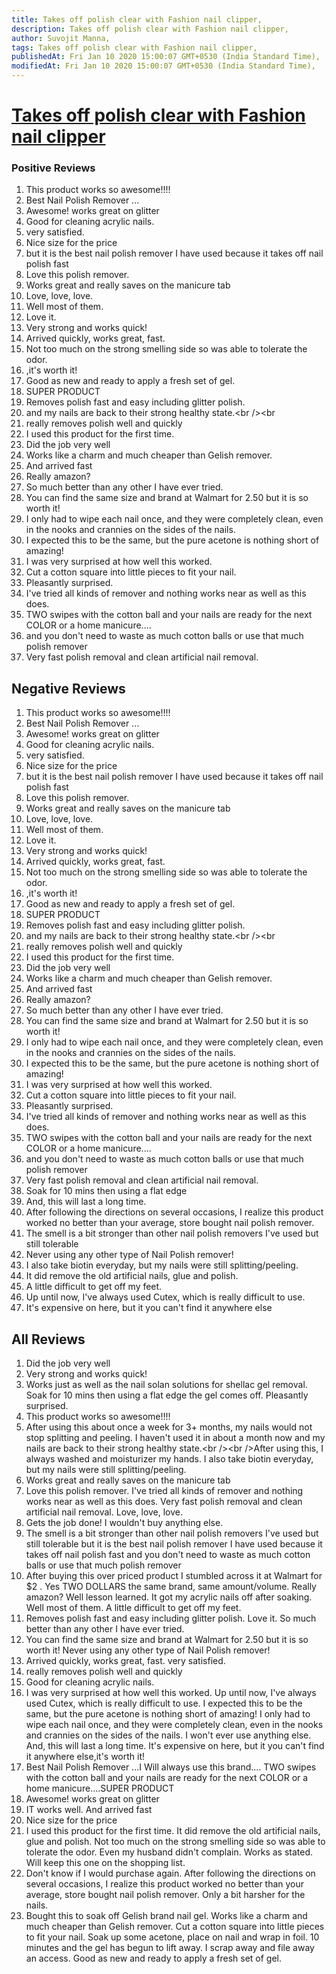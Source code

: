 ```yaml
---
title: Takes off polish clear with Fashion nail clipper,
description: Takes off polish clear with Fashion nail clipper,
author: Suvojit Manna,
tags: Takes off polish clear with Fashion nail clipper,
publishedAt: Fri Jan 10 2020 15:00:07 GMT+0530 (India Standard Time),
modifiedAt: Fri Jan 10 2020 15:00:07 GMT+0530 (India Standard Time),
---
```


# [Takes off polish clear with Fashion nail clipper](https://products.checkmycream.com/products/Takes-off-polish-clear-with-Fashion-nail-clipper.html)

### Positive Reviews

<ol>
      <li>This product works so awesome!!!!</li>
      <li>Best Nail Polish Remover ...</li>
      <li>Awesome! works great on glitter</li>
      <li>Good for cleaning acrylic nails.</li>
      <li>very satisfied.</li>
      <li>Nice size for the price</li>
      <li>but it is the best nail polish remover I have used because it takes off nail polish fast</li>
      <li>Love this polish remover.</li>
      <li>Works great and really saves on the manicure tab</li>
      <li>Love, love, love.</li>
      <li>Well most of them.</li>
      <li>Love it.</li>
      <li>Very strong and works quick!</li>
      <li>Arrived quickly, works great, fast.  </li>
      <li>Not too much on the strong smelling side so was able to tolerate the odor.  </li>
      <li>,it&#x27;s worth it!</li>
      <li>Good as new and ready to apply a fresh set of gel.</li>
      <li>SUPER PRODUCT</li>
      <li>Removes polish fast and easy including glitter polish.</li>
      <li>and my nails are back to their strong healthy state.&lt;br /&gt;&lt;br</li>
      <li>really removes polish well and quickly</li>
      <li>I used this product for the first time.  </li>
      <li>Did the job very well</li>
      <li>Works like a charm and much cheaper than Gelish remover.</li>
      <li>And arrived fast</li>
      <li>Really amazon?</li>
      <li>So much better than any other I have ever tried.</li>
      <li>You can find the same size and brand at Walmart for 2.50 but it is so worth it!</li>
      <li>I only had to wipe each nail once, and they were completely clean, even in the nooks and crannies on the sides of the nails.  </li>
      <li>I expected this to be the same, but the pure acetone is nothing short of amazing!  </li>
      <li>I was very surprised at how well this worked.  </li>
      <li>Cut a cotton square into little pieces to fit your nail.</li>
      <li>Pleasantly surprised.</li>
      <li>I&#x27;ve tried all kinds of remover and nothing works near as well as this does.</li>
      <li>TWO swipes with the cotton ball and your nails are ready for the next COLOR or a home manicure....</li>
      <li>and you don&#x27;t need to waste as much cotton balls or use that much polish remover</li>
      <li>Very fast polish removal and clean artificial nail removal.</li>
</ol>


<h2>Negative Reviews</h2>
<ol>
<li> This product works so awesome!!!!</li>
<li> Best Nail Polish Remover ...</li>
<li> Awesome! works great on glitter</li>
<li> Good for cleaning acrylic nails.</li>
<li> very satisfied.</li>
<li> Nice size for the price</li>
<li> but it is the best nail polish remover I have used because it takes off nail polish fast</li>
<li> Love this polish remover.</li>
<li> Works great and really saves on the manicure tab</li>
<li> Love, love, love.</li>
<li> Well most of them.</li>
<li> Love it.</li>
<li> Very strong and works quick!</li>
<li> Arrived quickly, works great, fast.  </li>
<li> Not too much on the strong smelling side so was able to tolerate the odor.  </li>
<li> ,it&#x27;s worth it!</li>
<li> Good as new and ready to apply a fresh set of gel.</li>
<li> SUPER PRODUCT</li>
<li> Removes polish fast and easy including glitter polish.</li>
<li> and my nails are back to their strong healthy state.&lt;br /&gt;&lt;br</li>
<li> really removes polish well and quickly</li>
<li> I used this product for the first time.  </li>
<li> Did the job very well</li>
<li> Works like a charm and much cheaper than Gelish remover.</li>
<li> And arrived fast</li>
<li> Really amazon?</li>
<li> So much better than any other I have ever tried.</li>
<li> You can find the same size and brand at Walmart for 2.50 but it is so worth it!</li>
<li> I only had to wipe each nail once, and they were completely clean, even in the nooks and crannies on the sides of the nails.  </li>
<li> I expected this to be the same, but the pure acetone is nothing short of amazing!  </li>
<li> I was very surprised at how well this worked.  </li>
<li> Cut a cotton square into little pieces to fit your nail.</li>
<li> Pleasantly surprised.</li>
<li> I&#x27;ve tried all kinds of remover and nothing works near as well as this does.</li>
<li> TWO swipes with the cotton ball and your nails are ready for the next COLOR or a home manicure....</li>
<li> and you don&#x27;t need to waste as much cotton balls or use that much polish remover</li>
<li> Very fast polish removal and clean artificial nail removal.</li>
<li> Soak for 10 mins then using a flat edge</li>
<li> And, this will last a long time.  </li>
<li> After following the directions on several occasions, I realize this product worked no better than your average, store bought nail polish remover.</li>
<li> The smell is a bit stronger than other nail polish removers I&#x27;ve used but still tolerable</li>
<li> Never using any other type of Nail Polish remover!</li>
<li> I also take biotin everyday, but my nails were still splitting/peeling.</li>
<li> It did remove the old artificial nails, glue and polish.  </li>
<li> A little difficult to get off my feet.</li>
<li> Up until now, I&#x27;ve always used Cutex, which is really difficult to use.  </li>
<li> It&#x27;s expensive on here, but it you can&#x27;t find it anywhere else</li>
</ol>

<h2>All Reviews</h2>

<ol>
    <li> Did the job very well</li>
    <li> Very strong and works quick!</li>
    <li> Works just as well as the nail solan solutions for shellac gel removal. Soak for 10 mins then using a flat edge the gel comes off. Pleasantly surprised.</li>
    <li> This product works so awesome!!!!</li>
    <li> After using this about once a week for 3+ months, my nails would not stop splitting and peeling. I haven&#x27;t used it in about a month now and my nails are back to their strong healthy state.&lt;br /&gt;&lt;br /&gt;After using this, I always washed and moisturizer my hands. I also take biotin everyday, but my nails were still splitting/peeling.</li>
    <li> Works great and really saves on the manicure tab</li>
    <li> Love this polish remover. I&#x27;ve tried all kinds of remover and nothing works near as well as this does. Very fast polish removal and clean artificial nail removal. Love, love, love.</li>
    <li> Gets the job done! I wouldn&#x27;t buy anything else.</li>
    <li> The smell is a bit stronger than other nail polish removers I&#x27;ve used but still tolerable but it is the best nail polish remover I have used because it takes off nail polish fast and you don&#x27;t need to waste as much cotton balls or use that much polish remover</li>
    <li> After buying this over priced product I stumbled across it at Walmart for $2 . Yes TWO DOLLARS the same brand, same amount/volume. Really amazon? Well lesson learned. It got my acrylic nails off after soaking. Well most of them. A little difficult to get off my feet.</li>
    <li> Removes polish fast and easy including glitter polish. Love it. So much better than any other I have ever tried.</li>
    <li> You can find the same size and brand at Walmart for 2.50 but it is so worth it! Never using any other type of Nail Polish remover!</li>
    <li> Arrived quickly, works great, fast.  very satisfied.</li>
    <li> really removes polish well and quickly</li>
    <li> Good for cleaning acrylic nails.</li>
    <li> I was very surprised at how well this worked.  Up until now, I&#x27;ve always used Cutex, which is really difficult to use.  I expected this to be the same, but the pure acetone is nothing short of amazing!  I only had to wipe each nail once, and they were completely clean, even in the nooks and crannies on the sides of the nails.  I won&#x27;t ever use anything else.  And, this will last a long time.  It&#x27;s expensive on here, but it you can&#x27;t find it anywhere else,it&#x27;s worth it!</li>
    <li> Best Nail Polish Remover ...I Will  always use this brand.... TWO swipes with the cotton ball and your nails are ready for the next COLOR or a home manicure....SUPER PRODUCT</li>
    <li> Awesome! works great on glitter</li>
    <li> IT works well. And arrived fast</li>
    <li> Nice size for the price</li>
    <li> I used this product for the first time.  It did remove the old artificial nails, glue and polish.  Not too much on the strong smelling side so was able to tolerate the odor.  Even my husband didn&#x27;t complain.  Works as stated.  Will keep this one on the shopping list.</li>
    <li> Don&#x27;t know if I would purchase again. After following the directions on several occasions, I realize this product worked no better than your average, store bought nail polish remover. Only a bit harsher for the nails.</li>
    <li> Bought this to soak off Gelish brand nail gel. Works like a charm and much cheaper than Gelish remover. Cut a cotton square into little pieces to fit your nail. Soak up some acetone, place on nail and wrap in foil. 10 minutes and the gel has begun to lift away. I scrap away and file away an access. Good as new and ready to apply a fresh set of gel.</li>
</ol>




